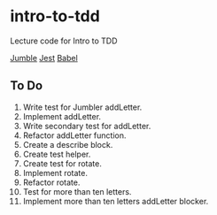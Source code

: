 # intro-to-tdd
Lecture code for Intro to TDD

[Jumble](https://patchesofpride.files.wordpress.com/2015/03/gijoejumble.jpg?w=580)
[Jest](https://jestjs.io/docs/en/getting-started.html)
[Babel](https://jest-bot.github.io/jest/docs/babel.html)

## To Do

  1. Write test for Jumbler addLetter.
  2. Implement addLetter.
  3. Write secondary test for addLetter.
  4. Refactor addLetter function.
  5. Create a describe block.
  6. Create test helper.
  7. Create test for rotate.
  8. Implement rotate.
  9. Refactor rotate.
  10. Test for more than ten letters.
  11. Implement more than ten letters addLetter blocker.

